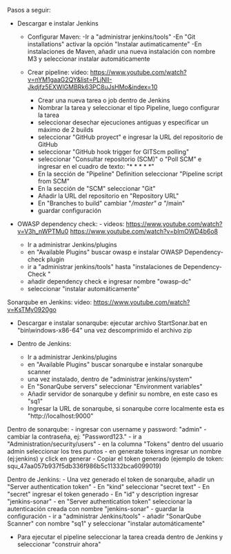 Pasos a seguir:

- Descargar e instalar Jenkins

  - Configurar Maven: 
  	-Ir a "administrar jenkins/tools"
  	-En "Git installations" activar la opción "Instalar autimaticamente"
  	-En  instalaciones de Maven, añadir una nueva instalación con nombre M3 y seleccionar instalar
	 automáticamente

  - Crear pipeline: video: https://www.youtube.com/watch?v=nYM1gaaG2QY&list=PLjNII-Jkdjfz5EXWlGMBRk63PC8uJsHMo&index=10
  	- Crear una nueva tarea o job dentro de Jenkins
  	- Nombrar la tarea y seleccionar el tipo Pipeline, luego configurar la tarea
  	- seleccionar desechar ejecuciones antiguas y especificar un máximo de 2 builds
  	- seleccionar "GitHub proyect" e ingresar la URL del repositorio de GitHub
  	- seleccionar "GitHub hook trigger for GITScm polling"
  	- seleccionar "Consultar repositorio (SCM)" o "Poll SCM" e ingresar en el cuadro de texto: "* * * * *"
  	- En la sección de "Pipeline" Definition seleccionar "Pipeline script from SCM"
  	- En la sección de "SCM" seleccionar "Git"
  	- Añadir la URL del repositorio en "Repository URL"
  	- En "Branches to build" cambiar "*/master" a "*/main"
  	- guardar configuración


- OWASP dependency check: - videos: https://www.youtube.com/watch?v=V3h_nWPTMu0 https://www.youtube.com/watch?v=bImOWD4b6o8
	- Ir a administrar Jenkins/plugins
	- en "Available Plugins" buscar owasp e instalar OWASP Dependency-check plugin
	- ir a "administrar jenkins/tools" hasta "instalaciones de Dependency-Check "
	- añadir dependency check e ingresar nombre "owasp-dc"
	- seleccionar "instalar automáticamente"



Sonarqube en Jenkins: video: https://www.youtube.com/watch?v=KsTMy0920go

- Descargar e instalar sonarqube: ejecutar archivo StartSonar.bat en "bin\windows-x86-64" una vez descomprimido el archivo zip


 - Dentro de Jenkins:
	- Ir a administrar Jenkins/plugins
	- en "Available Plugins" buscar sonarqube e instalar sonarqube scanner
	- una vez instalado, dentro de "administrar jenkins/system"
	- En "SonarQube servers" seleccionar "Environment variables"
	- Añadir servidor de sonarqube y definir su nombre, en este caso es "sq1"
	- Ingresar la URL de sonarqube, si sonarqube corre localmente esta es "http://localhost:9000" 

Dentro de sonarqube:
	- ingresar con username y password: "admin"
	- cambiar la contraseña, ej: "Password123."
	- ir a "Administration/security/users"
	- en la columna "Tokens" dentro del usuario admin seleccionar los tres puntos
	- en generate tokens ingresar un nombre (ej:jenkins) y click en generar
	- Copiar el token generado (ejemplo de token: squ_47aa057b937f5db336f986b5c11332bca6099019)

Dentro de Jenkins:
	- Una vez generado el token de sonarqube, añadir un "Server authentication token"
	- En "kind" seleccionar "secret text"
	- En "secret" ingresar el token generado
	- En "id" y description ingresar "jenkins-sonar"
	- en "Server authentication token" seleccionar la autenticación creada con nombre "jenkins-sonar"
	- guardar la configuración
	- ir a "administrar Jenkins/tools" 
	- añadir "SonarQube Scanner" con nombre "sq1" y seleccionar "instalar automáticamente"


- Para ejecutar el pipeline seleccionar la tarea creada dentro de Jenkins y seleccionar "construir ahora"
